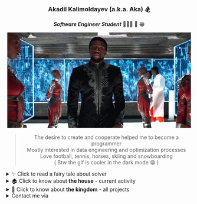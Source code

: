 <div align="center">

### Akadil Kalimoldayev (a.k.a. Aka) 🏂

***Software Engineer Student*** 👨🏼‍🏫 📝 😁 
  
![BlackPanther](https://github.com/Akadil/Akadil/blob/main/t-challa-black-panther.gif)
  
> The desire to create and cooperate helped me to become a programmer \
> Mostly interested in data engineering and optimization processes  \
> Love football, tennis, horses, skiing and snowboarding \
> ( Btw the gif is cooler in the dark mode 😁 )

<div align="left">

<details>
<summary> ✨ Click to read a fairy tale about solver </summary>

- ---
Once upon a time, in a far-off kingdom, there was a young man named Akadil who loved to solve problems. He used to ask his aunts and uncles to give him mathematical problems, so that he can spend his time solving them. 

One day, he was working on his fathers job and stumbled upon a very boring, long and repetitive task. It was a task that even a child could do, but still was important and needed responsibility. So while doing the task, he noticed that each part of the task could be done by code. You just have to solve the problem of how to do it

He was thrilled. He had always wanted to solve the hardest problems ever existed. And now he knew what to do. Use the power of programming to solve the "work process optimization" problems and many more 

> Very short ending haha, but the story was written in the very beginning stage, so I don't have full picture or clear understanding of what I am going to do. But I have direction and I am willing to work in any related directions
- ---
</details>
  
<details>
<summary> 🏠 Click to know about <b>the house</b> - current activity </summary>

- --- 
- 🖌 Working on [FdF project](https://github.com/Akadil/42project_fdf) (recreate the landscape)
- 🧠 Solving the [Leetcode](https://github.com/Akadil/leetcode) problems: 2 hard, 16 medium, 23 easy
- 🇫🇷 Learning French language (Actually not, I am being super lazy)
- ---

</details>
  
<details>
<summary> 🏰 Click to know about <b>the kingdom</b> - all projects </summary>

- ---
- 🗼 Ecole 42 in Paris [Link](https://github.com/Akadil/42Projects) 
- 🏫 Bachelor: Math&Computer sciences
- ---
  
</details>

<details>
<summary> Contact me via </summary>
  
  - ---
  - Gmail: akadil.kalimoldayev@gmail.com
  - Linkedin: Akadil Kalimoldayev [Link](https://www.linkedin.com/in/akadil-kalimoldayev-533b99199/)
  - Insta: @akadilkalimoldayev [Link](https://www.instagram.com/akadilkalimoldayev/)
  - ---

</details>
</div>
